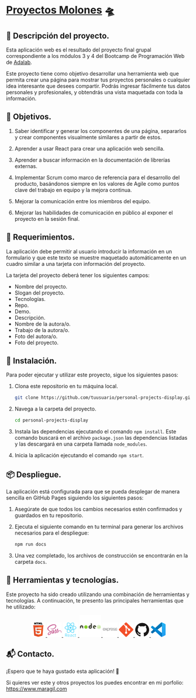 # [Proyectos Molones](https://personal-projects-display.maragil.com/) 🛸	

## :robot: Descripción del proyecto.

Esta aplicación web es el resultado del proyecto final grupal correspondiente a los módulos 3 y 4 del Bootcamp de Programación Web de [Adalab](https://adalab.es/).

Este proyecto tiene como objetivo desarrollar una herramienta web que permita crear una página para mostrar tus proyectos personales o cualquier idea interesante que desees compartir. Podrás ingresar fácilmente tus datos personales y profesionales, y obtendrás una vista maquetada con toda la información.

## :dart: Objetivos.

1. Saber identificar y generar los componentes de una página, separarlos y crear componentes visualmente similares a partir de estos.

2. Aprender a usar React para crear una aplicación web sencilla.

3. Aprender a buscar información en la documentación de librerías externas.

4. Implementar Scrum como marco de referencia para el desarrollo del producto, basándonos siempre en los valores de Agile como puntos clave del trabajo en equipo y la mejora continua.

5. Mejorar la comunicación entre los miembros del equipo.

6. Mejorar las habilidades de comunicación en público al exponer el proyecto en la sesión final.
   

## :scroll: Requerimientos.

La aplicación debe permitir al usuario introducir la información en un formulario y que este texto se muestre maquetado automáticamente en un cuadro similar a una tarjeta con información del proyecto.

La tarjeta del proyecto deberá tener los siguientes campos:

- Nombre del proyecto.
- Slogan del proyecto.
- Tecnologías.
- Repo.
- Demo.
- Descripción.
- Nombre de la autora/o.
- Trabajo de la autora/o.
- Foto del autora/o.
- Foto del proyecto.


## 🚀 Instalación.

Para poder ejecutar y utilizar este proyecto, sigue los siguientes pasos:

1. Clona este repositorio en tu máquina local.
   ```bash
   git clone https://github.com/tuusuario/personal-projects-display.git
   ```
2. Navega a la carpeta del proyecto.
   ```bash
   cd personal-projects-display
   ```
3. Instala las dependencias ejecutando el comando `npm install`. Este comando buscará en el archivo `package.json` las dependencias listadas y las descargará en una carpeta llamada `node_modules`.

4. Inicia la aplicación ejecutando el comando `npm start`.


## 📦 Despliegue.

La aplicación está configurada para que se pueda desplegar de manera sencilla en GitHub Pages siguiendo los siguientes pasos:
  1. Asegúrate de que todos los cambios necesarios estén confirmados y guardados en tu repositorio.
  2. Ejecuta el siguiente comando en tu terminal para generar los archivos necesarios para el despliegue:
     
     ```bash
     npm run docs
     
     ```
  3. Una vez completado, los archivos de construcción se encontrarán en la carpeta `docs`.


## 🧰 Herramientas y tecnologías.

Este proyecto ha sido creado utilizando una combinación de herramientas y tecnologías. A continuación, te presento las principales herramientas que he utilizado:

<p align= 'center'>
<a href="https://www.w3schools.com/html/" target="_blank" rel="noreferrer"> <img src="https://raw.githubusercontent.com/devicons/devicon/master/icons/html5/html5-original-wordmark.svg" alt="html5" width="40" height="40"/> </a>
<a href="https://sass-lang.com" target="_blank" rel="noreferrer"> <img src="https://raw.githubusercontent.com/devicons/devicon/master/icons/sass/sass-original.svg" alt="sass" width="40" height="40"/> </a> 
<a href="https://reactjs.org/" target="_blank" rel="noreferrer"> <img src="https://raw.githubusercontent.com/devicons/devicon/master/icons/react/react-original-wordmark.svg" alt="react" width="40" height="40"/> </a>
<a href="https://nodejs.org" target="_blank" rel="noreferrer"> <img src="https://raw.githubusercontent.com/devicons/devicon/master/icons/nodejs/nodejs-original-wordmark.svg" alt="nodejs" width="60" height="60"/> </a>
<a href="https://expressjs.com" target="_blank" rel="noreferrer"> <img src="https://github.com/devicons/devicon/blob/master/icons/express/express-original-wordmark.svg" alt="express" width="40" height="40"/>
<a href="https://git-scm.com/" target="_blank" rel="noreferrer"> <img src="https://raw.githubusercontent.com/devicons/devicon/master/icons/git/git-original.svg" alt="git" width="40" height="40"/> </a>  
<a href="https://github.com/" target="_blank" rel="noreferrer"> <img src="https://raw.githubusercontent.com/devicons/devicon/master/icons/github/github-original.svg" width="40" height="40"/> </a>
<a href="https://code.visualstudio.com/" target="_blank" rel="noreferrer"> <img src="https://raw.githubusercontent.com/devicons/devicon/master/icons/vscode/vscode-original.svg" alt="vscode" width="40" height="40"/> </a>
</p>

## 📬 Contacto.
¡Espero que te haya gustado esta aplicación! 💚

Si quieres ver este y otros proyectos los puedes encontrar en mi porfolio: <https://www.maragil.com> 
